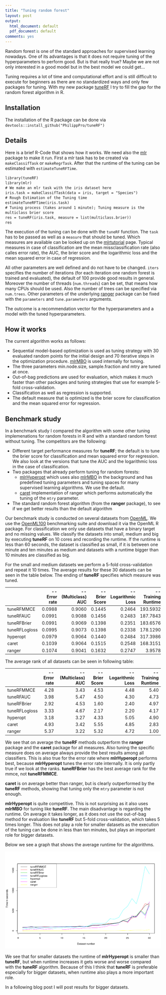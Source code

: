 ```yaml
---
title: "Tuning random forest"
layout: post
output:
  html_document: default
  pdf_document: default
comments: yes
---
```


Random forest is one of the standard approaches for supervised learning nowadays. One of its advantages is that it does 
not require tuning of the hyperparameters to perform good. But is that really true? Maybe we are not only interested in a 
good model but in the best model we could get...

Tuning requires a lot of time and computational effort and is still difficult to execute for beginners as there are no 
standardized ways and only few packages for tuning. With my new package [tuneRF](https://github.com/PhilippPro/tuneRF) 
I try to fill the gap for the random forest algorithm in R. 

<!--excerpt-->

## Installation

The installation of the R package can be done via `devtools::install_github("PhilippPro/tuneRF")`

## Details

Here is a brief R-Code that shows how it works. We need also the [mlr](https://github.com/mlr-org/mlr) package to make it run. 
First a mlr task has to be created via `makeClassifTask` or `makeRegrTask`. After that the runtime of the tuning can be estimated 
with `estimateTuneRFTime`. 

```{r}
library(tuneRF)
library(mlr)
# We make an mlr task with the iris dataset here 
iris.task = makeClassifTask(data = iris, target = "Species")
# Rough Estimation of the Tuning time
estimateTuneRFTime(iris.task)
# Tuning process (takes around 1 minute); Tuning measure is the multiclass brier score
res = tuneRF(iris.task, measure = list(multiclass.brier))
res
```

The execution of the tuning can be done with the `tuneRF` function. The `task` has to be passed as well as 
a `measure` that should be tuned. Which measures are available can be looked up on the
[mlrtutorial](http://mlr-org.github.io/mlr-tutorial/release/html/measures/index.html) page. Typical measures in case of 
classification are the mean missclassification rate (also calles error rate), the AUC, the brier score and the 
logarithmic loss and the mean squared error in case of regression. 

All other parameters are well defined and do not have to be changed. `iters` specifies the number of iterations 
(for each iteration one random forest is trained and evaluated), the default of 100 provide good results in general. 
Moreover the number of threads (`num.threads`) can be set, that means how many CPUs should be used. Also the number of trees can be 
specified via `num.trees`. Other parameters of the underlying [ranger](https://github.com/imbs-hl/ranger) package can be fixed with
the `parameters` and `tune.parameters` arguments. 

The outcome is a recommendation vector for the hyperparameters and a model with the tuned hyperparameters. 

## How it works

The current algorithm works as follows:
*  Sequential model-based optimization is used as tuning strategy with 30 evaluated random points for the initial design and 
70 iterative steps in the optimization procedure. [mlrMBO](https://github.com/mlr-org/mlrMBO) is used internally for tuning. 
*  The three parameters min.node.size, sample.fraction and mtry are tuned at once. 
*  Out-of-bag predictions are used for evaluation, which makes it much faster than other packages and tuning strategies that 
use for example 5-fold cross-validation. 
*  Classification as well as regression is supported.
*  The default measure that is optimized is the brier score for classification and the mean squared error for regression. 

## Benchmark study

In a benchmark study I compared the algorithm with some other tuning implemenations for random forests in R and with a 
standard random forest without tuning. The competitors are the following:

* Different target performance measures for **tuneRF**; the default is to tune the brier score for classification and mean squared error for regression. We also look at the versions that tune the AUC and the logarithmic loss in the case of classification.
* Two packages that already perform tuning for random forests:
  + [mlrHyperopt](https://github.com/jakob-r/mlrHyperopt) which uses also [mlrMBO](https://github.com/mlr-org/mlrMBO) in the 
  background and has predefined tuning parameters and tuning spaces for many supervised learning algorithms. We use the default.
  + [caret](https://github.com/topepo/caret) implementation of ranger which performs automatically the tuning of the `mtry` parameter.
* The standard random forest algorithm (from the **ranger** package), to see if we get better results than the default algorithm

Our benchmark study is conducted on several datasets from [OpenML](https://github.com/openml/OpenML). 
We use the [OpenML100](https://arxiv.org/abs/1708.03731) benchmarking suite and download it via the OpenML R package. 
For classification we only use datasets that have a binary target and no missing values. We classify the datasets into small, 
medium and big by executing **tuneRF** on 10 cores and recording the runtime. If the runtime is less 
than 60 seconds, the dataset is classified as small, if it is between one minute and ten minutes as medium and datasets with a 
runtime bigger than 10 minutes are classified as big. 

For the small and medium datasets we perform a 5-fold cross-validation and repeat it 10 times. The average results for these 
30 datasets can be seen in the table below. The ending of **tuneRF** specifies which measure was tuned. 


|              | -- Error rate| -- (Multiclass) AUC| -- Brier Score| -- Logarithmic Loss| -- Training Runtime|
|:-------------|-------------:|-------------------:|--------------:|-------------------:|-------------------:|
|tuneRFMMCE    |        0.0988|              0.9060|         0.1445|              0.2464|            193.5932|
|tuneRFAUC     |        0.0991|              0.9088|         0.1456|              0.2483|            187.7843|
|tuneRFBrier   |        0.0991|              0.9069|         0.1398|              0.2351|            183.6576|
|tuneRFLogloss |        0.0995|              0.9073|         0.1398|              0.2338|            178.1290|
|hyperopt      |        0.0979|              0.9064|         0.1440|              0.2484|            317.3986|
|caret         |        0.1039|              0.9064|         0.1515|              0.2548|            168.3151|
|ranger        |        0.1074|              0.9041|         0.1632|              0.2747|              3.9578|

The average rank of all datasets can be seen in following table:

|              | -- Error rate| -- (Multiclass) AUC| -- Brier Score| -- Logarithmic Loss| -- Training Runtime|
|:-------------|-------------:|-------------------:|--------------:|-------------------:|-------------------:|
|tuneRFMMCE    |          4.28|                3.43|           4.53|                4.48|                5.40|
|tuneRFAUC     |          3.98|                5.47|           4.50|                4.30|                4.73|
|tuneRFBrier   |          2.92|                4.53|           1.60|                2.40|                4.97|
|tuneRFLogloss |          3.33|                4.67|           2.17|                2.20|                4.17|
|hyperopt      |          3.18|                3.27|           4.33|                5.05|                4.90|
|caret         |          4.93|                3.42|           5.55|                4.85|                2.83|
|ranger        |          5.37|                3.22|           5.32|                4.72|                1.00|


We see that on average the **tuneRF** methods outperform the **ranger** package and the **caret** package for all measures.
Also tuning the specific measure does on average always provide the best results among all classifiers. This is also true 
for the error rate where **mlrHyperopt** performs best, because **mlrHyperopt** tunes the error rate internally. 
It is only partly true if we look at the ranks. **tuneRFBrier** has the best average rank for the mmce, not **tuneRFMMCE**. 

**caret** is on average better than ranger, but is clearly outperformed by the **tuneRF** methods, showing that tuning only 
the `mtry` parameter is not enough. 

**mlrHyperopt** is quite competitive. This is not surprising as it also uses **mlrMBO** for tuning like **tuneRF**. The 
main disadvantage is regarding the runtime. On average it takes longer, as it does not use the out-of-bag method for evaluation 
like **tuneRF** but 5-fold cross-validation, which takes 5 times longer. This does not play a role for smaller datasets 
as the execution of the tuning can be done in less than ten minutes, but plays an important role for bigger datasets. 

Below we see a graph that shows the average runtime for the algorithms.

![graphic](/images/rf_tune_time.png "graphic")

We see that for smaller datasets the runtime of **mlrHyperopt** is smaller than **tuneRF**, but when runtime increases it gets 
worse and worse compared with the **tuneRF** algorithm. Because of this I think that **tuneRF** is preferable especially for 
bigger datasets, when runtime also plays a more important role. 

In a following blog post I will post results for bigger datasets. 

